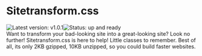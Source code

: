 # Sitetransform.css
![Latest version: v1.0.1](https://img.shields.io/badge/latest%20version-v1.0.1-royalblue?style=for-the-badge)![Status: up and ready](https://img.shields.io/badge/status-up%20and%20ready-lime?style=for-the-badge)<br>
Want to transform your bad-looking site into a great-looking site? Look no further! Sitetransform.css is here to help! Little classes to remember. Best of all, its only 2KB gzipped, 10KB unzipped, so you could build faster websites.
